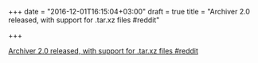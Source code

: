 +++
date = "2016-12-01T16:15:04+03:00"
draft = true
title = "Archiver 2.0 released, with support for .tar.xz files  #reddit"

+++

<p><a href="https://t.co/DHfIqjhB9f">Archiver 2.0 released, with support for .tar.xz files  #reddit</a></p>
